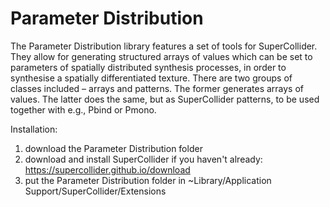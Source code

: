 # Parameter Distribution

The Parameter Distribution library features a set of tools for SuperCollider. They allow for generating structured arrays of values which can be set to parameters of spatially distributed synthesis processes, in order to synthesise a spatially differentiated texture. There are two groups of classes included – arrays and patterns. The former generates arrays of values. The latter does the same, but as SuperCollider patterns, to be used together with e.g., Pbind or Pmono.

Installation:

1) download the Parameter Distribution folder
2) download and install SuperCollider if you haven't already: https://supercollider.github.io/download
3) put the Parameter Distribution folder in ~Library/Application Support/SuperCollider/Extensions

